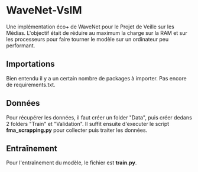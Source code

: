 # WaveNet-VslM

Une implémentation éco+ de WaveNet pour le Projet de Veille sur les Médias.
L'objectif était de réduire au maximum la charge sur la RAM et sur les processeurs pour faire tourner le modèle sur un ordinateur peu performant.

## Importations

Bien entendu il y a un certain nombre de packages à importer. Pas encore de requirements.txt.

## Données

Pour récupérer les données, il faut créer un folder "Data", puis créer dedans 2 folders "Train" et "Validation". Il suffit ensuite d'executer le script __fma_scrapping.py__ pour collecter puis traiter les données.

## Entraînement

Pour l'entraînement du modèle, le fichier est __train.py__.
